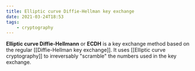 ```yaml
---
title: Elliptic curve Diffie-Hellman key exchange
date: 2021-03-24T18:53
tags:
    - cryptography
---
```


**Elliptic curve Diffie-Hellmann** or **ECDH** is a key exchange method based on the regular [[Diffie-Hellman key exchange]]. It uses [[Elliptic curve cryptography]] to irreversably "scramble" the numbers used in the key exchange.
